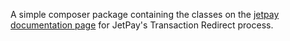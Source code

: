 A simple composer package containing the classes on the [jetpay documentation page](https://magic.collectorsolutions.com/magic-api/Help/PaymentTransactionRedirectQuickStart?Length=4)
for JetPay's Transaction Redirect process.